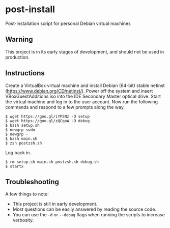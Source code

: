 # post-install
Post-installation script for personal Debian virtual machines

## Warning

This project is in its early stages of development, and should not be used in production.

## Instructions
Create a VirtualBox virtual machine and install Debian (64-bit) stable netinst (https://www.debian.org/CD/netinst/). Power off the system and insert VBoxGuestAdditions.iso into the IDE Secondary Master optical drive. Start the virtual machine and log in to the user account. Now run the following commands and respond to a few prompts along the way.
```
$ wget https://goo.gl/iYPSNz -O setup
$ wget https://goo.gl/zQCqoW -O debug
$ bash setup.sh
$ newgrp sudo
$ newgrp -
$ bash main.sh
$ zsh postzsh.sh
```
Log back in.
```
$ rm setup.sh main.sh postzsh.sh debug.sh
$ startx
```

## Troubleshooting
A few things to note:
* This project is still in early development.
* Most questions can be easily answered by reading the source code.
* You can use the `-d` or `--debug` flags when running the scripts to increase verbosity.
